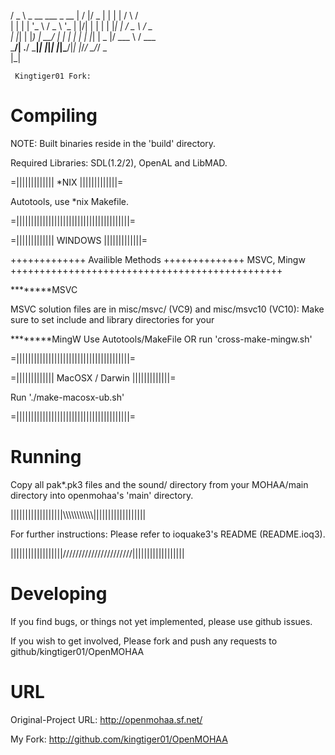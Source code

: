  / _ \ _ __   ___ _ __ |  \/  |/ _ \| | | |  / \      / \
| | | | '_ \ / _ \ '_ \| |\/| | | | | |_| | / _ \    / _ \
| |_| | |_) |  __/ | | | |  | | |_| |  _  |/ ___ \  / ___ \
 \___/| .__/ \___|_| |_|_|  |_|\___/|_| |_/_/   \_\/_/   \_\
      |_|


	 Kingtiger01 Fork: 
	  
Compiling
=======================

NOTE: Built binaries reside in the 'build' directory.

Required Libraries: SDL(1.2/2), OpenAL and LibMAD.

=||||||||||||| *NIX |||||||||||||=

Autotools, use *nix Makefile.

=|||||||||||||||||||||||||||||||||||||||=


=||||||||||||| WINDOWS |||||||||||||=

+++++++++++++ Availible Methods ++++++++++++++
MSVC, Mingw
+++++++++++++++++++++++++++++++++++++++++++++++


********MSVC

MSVC solution files are in misc/msvc/ (VC9) and misc/msvc10 (VC10):
Make sure to set include and library directories for your 

********MingW
Use Autotools/MakeFile OR run 'cross-make-mingw.sh'

=|||||||||||||||||||||||||||||||||||||||=



=||||||||||||| MacOSX / Darwin |||||||||||||=

Run './make-macosx-ub.sh'

=|||||||||||||||||||||||||||||||||||||||=


Running
=======================

Copy all pak*.pk3 files and the sound/ directory from your MOHAA/main
directory into openmohaa's 'main' directory.

||||||||||||||||||\\\\\\\\\\\\\\\\\\\\\\||||||||||||||||||

For further instructions:
Please refer to ioquake3's README (README.ioq3).


||||||||||||||||||//////////////////////||||||||||||||||||

Developing
=======================
If you find bugs, or things not yet implemented, please use github issues.

If you wish to get involved, Please fork and push any requests to github/kingtiger01/OpenMOHAA



URL
=======================
Original-Project URL: http://openmohaa.sf.net/

My Fork: http://github.com/kingtiger01/OpenMOHAA

